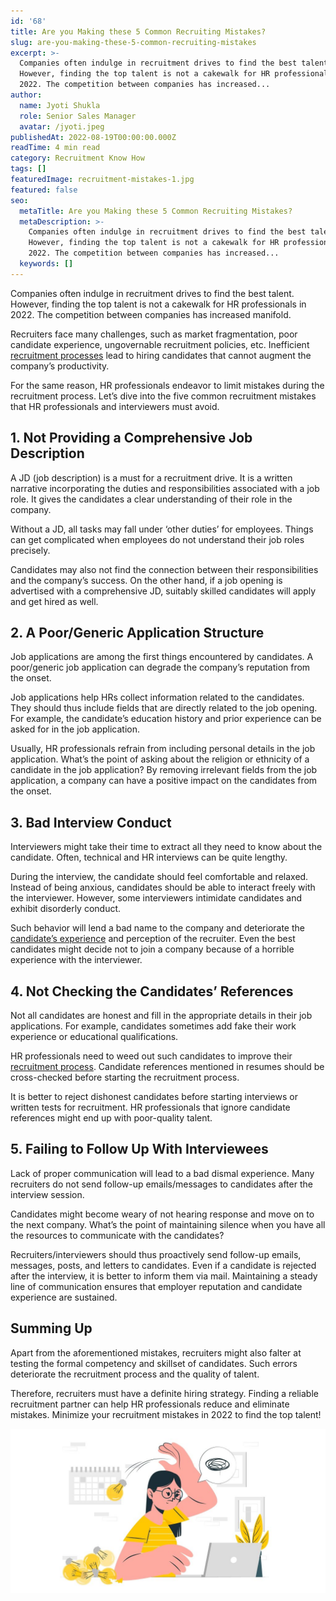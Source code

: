 ```yaml
---
id: '68'
title: Are you Making these 5 Common Recruiting Mistakes?
slug: are-you-making-these-5-common-recruiting-mistakes
excerpt: >-
  Companies often indulge in recruitment drives to find the best talent.
  However, finding the top talent is not a cakewalk for HR professionals in
  2022. The competition between companies has increased...
author:
  name: Jyoti Shukla
  role: Senior Sales Manager
  avatar: /jyoti.jpeg
publishedAt: 2022-08-19T00:00:00.000Z
readTime: 4 min read
category: Recruitment Know How
tags: []
featuredImage: recruitment-mistakes-1.jpg
featured: false
seo:
  metaTitle: Are you Making these 5 Common Recruiting Mistakes?
  metaDescription: >-
    Companies often indulge in recruitment drives to find the best talent.
    However, finding the top talent is not a cakewalk for HR professionals in
    2022. The competition between companies has increased...
  keywords: []
---
```


Companies often indulge in recruitment drives to find the best talent. However, finding the top talent is not a cakewalk for HR professionals in 2022. The competition between companies has increased manifold.

<!--more-->

Recruiters face many challenges, such as market fragmentation, poor candidate experience, ungovernable recruitment policies, etc. Inefficient [recruitment processes](https://www.thetalentpool.ai/blogs/how-to-improve-your-existing-talent-sourcing-strategy/) lead to hiring candidates that cannot augment the company’s productivity.

For the same reason, HR professionals endeavor to limit mistakes during the recruitment process. Let’s dive into the five common recruitment mistakes that HR professionals and interviewers must avoid. 

## **1\. Not Providing a Comprehensive Job Description**

A JD (job description) is a must for a recruitment drive. It is a written narrative incorporating the duties and responsibilities associated with a job role. It gives the candidates a clear understanding of their role in the company.

Without a JD, all tasks may fall under ‘other duties’ for employees. Things can get complicated when employees do not understand their job roles precisely.

Candidates may also not find the connection between their responsibilities and the company’s success. On the other hand, if a job opening is advertised with a comprehensive JD, suitably skilled candidates will apply and get hired as well.

## **2\. A Poor/Generic Application Structure** 

Job applications are among the first things encountered by candidates. A poor/generic job application can degrade the company’s reputation from the onset.

Job applications help HRs collect information related to the candidates. They should thus include fields that are directly related to the job opening. For example, the candidate’s education history and prior experience can be asked for in the job application.

Usually, HR professionals refrain from including personal details in the job application. What’s the point of asking about the religion or ethnicity of a candidate in the job application? By removing irrelevant fields from the job application, a company can have a positive impact on the candidates from the onset.

## **3\. Bad Interview Conduct** 

Interviewers might take their time to extract all they need to know about the candidate. Often, technical and HR interviews can be quite lengthy.

During the interview, the candidate should feel comfortable and relaxed. Instead of being anxious, candidates should be able to interact freely with the interviewer. However, some interviewers intimidate candidates and exhibit disorderly conduct.

Such behavior will lend a bad name to the company and deteriorate the [candidate’s experience](https://www.thetalentpool.ai/blogs/5-steps-improve-candidate-experience/) and perception of the recruiter. Even the best candidates might decide not to join a company because of a horrible experience with the interviewer.

## **4\. Not Checking the Candidates’ References** 

Not all candidates are honest and fill in the appropriate details in their job applications. For example, candidates sometimes add fake their work experience or educational qualifications.

HR professionals need to weed out such candidates to improve their [recruitment process](https://www.thetalentpool.ai/). Candidate references mentioned in resumes should be cross-checked before starting the recruitment process.

It is better to reject dishonest candidates before starting interviews or written tests for recruitment. HR professionals that ignore candidate references might end up with poor-quality talent. 

## **5\. Failing to Follow Up With Interviewees**

Lack of proper communication will lead to a bad dismal experience. Many recruiters do not send follow-up emails/messages to candidates after the interview session.

Candidates might become weary of not hearing response and move on to the next company. What’s the point of maintaining silence when you have all the resources to communicate with the candidates?

Recruiters/interviewers should thus proactively send follow-up emails, messages, posts, and letters to candidates. Even if a candidate is rejected after the interview, it is better to inform them via mail. Maintaining a steady line of communication ensures that employer reputation and candidate experience are sustained. 

## **Summing Up** 

Apart from the aforementioned mistakes, recruiters might also falter at testing the formal competency and skillset of candidates. Such errors deteriorate the recruitment process and the quality of talent.

Therefore, recruiters must have a definite hiring strategy. Finding a reliable recruitment partner can help HR professionals reduce and eliminate mistakes. Minimize your recruitment mistakes in 2022 to find the top talent! 

![Recruiting-Mistakes](images/recruitment-mistakes-1-1024x536.jpg)
